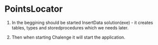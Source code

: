 # PointsLocator

1. In the beggining should be started InsertData solution(exe) - it creates tables, types and storedprocedures which we needs later.

2. Then when starting Chalenge it will start the application.

